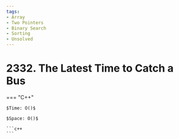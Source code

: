 ```yaml
---
tags:
- Array
- Two Pointers
- Binary Search
- Sorting
- Unsolved
---
```



# 2332. The Latest Time to Catch a Bus

=== "C++"

    $Time: O()$

    $Space: O()$

    ```c++
    ```
